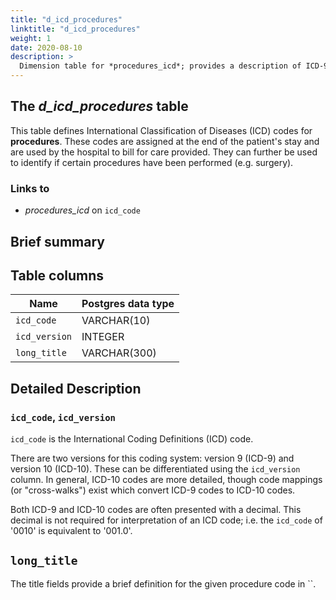 ```yaml
---
title: "d_icd_procedures"
linktitle: "d_icd_procedures"
weight: 1
date: 2020-08-10
description: >
  Dimension table for *procedures_icd*; provides a description of ICD-9/ICD-10 billed procedures.
---
```


## The *d_icd_procedures* table

This table defines International Classification of Diseases (ICD) codes for **procedures**. These codes are assigned at the end of the patient's stay and are used by the hospital to bill for care provided. They can further be used to identify if certain procedures have been performed (e.g. surgery).

### Links to

* *procedures_icd* on `icd_code`

## Brief summary

<!-- # Important considerations -->

## Table columns

Name | Postgres data type
---- | ----
`icd_code` | VARCHAR(10)
`icd_version` | INTEGER
`long_title` | VARCHAR(300)

## Detailed Description

### `icd_code`, `icd_version`

`icd_code` is the International Coding Definitions (ICD) code.

There are two versions for this coding system: version 9 (ICD-9) and version 10 (ICD-10). These can be differentiated using the `icd_version` column.
In general, ICD-10 codes are more detailed, though code mappings (or "cross-walks") exist which convert ICD-9 codes to ICD-10 codes.

Both ICD-9 and ICD-10 codes are often presented with a decimal. This decimal is not required for interpretation of an ICD code; i.e. the `icd_code` of '0010' is equivalent to '001.0'.

## `long_title`

The title fields provide a brief definition for the given procedure code in ``.
